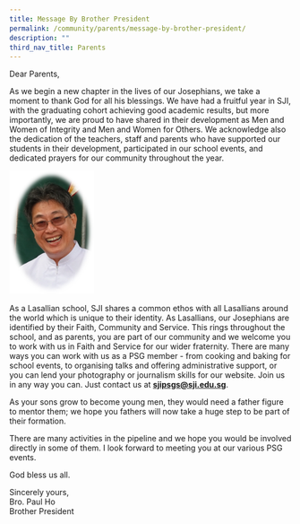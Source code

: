 ```yaml
---
title: Message By Brother President
permalink: /community/parents/message-by-brother-president/
description: ""
third_nav_title: Parents
---
```

Dear Parents,

  

As we begin a new chapter in the lives of our Josephians, we take a moment to thank God for all his blessings. We have had a fruitful year in SJI, with the graduating cohort achieving good academic results, but more importantly, we are proud to have shared in their development as Men and Women of Integrity and Men and Women for Others. We acknowledge also the dedication of the teachers, staff and parents who have supported our students in their development, participated in our school events, and dedicated prayers for our community throughout the year.

<img src="/images/BrPaulHo.png"  
style="width:30%">  

As a Lasallian school, SJI shares a common ethos with all Lasallians around the world which is unique to their identity. As Lasallians, our Josephians are identified by their Faith, Community and Service. This rings throughout the school, and as parents, you are part of our community and we welcome you to work with us in Faith and Service for our wider fraternity. There are many ways you can work with us as a PSG member - from cooking and baking for school events, to organising talks and offering administrative support, or you can lend your photography or journalism skills for our website. Join us in any way you can. Just contact us at **[sjipsgs@sji.edu.sg](mailto:sjipsgs@sji.edu.sg)**.

  

As your sons grow to become young men, they would need a father figure to mentor them; we hope you fathers will now take a huge step to be part of their formation.

  
There are many activities in the pipeline and we hope you would be involved directly in some of them. I look forward to meeting you at our various PSG events.

  

God bless us all.

  
Sincerely yours, <br>
Bro. Paul Ho <br>
Brother President